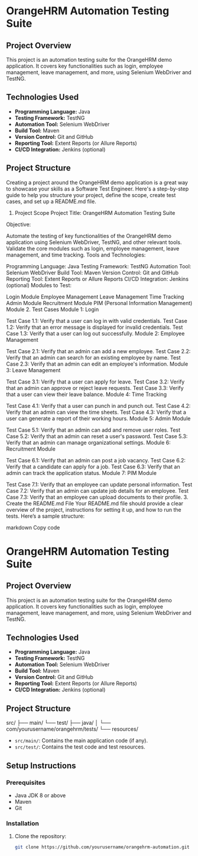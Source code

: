 # OrangeHRM Automation Testing Suite

## Project Overview
This project is an automation testing suite for the OrangeHRM demo application. It covers key functionalities such as login, employee management, leave management, 
and more, using Selenium WebDriver and TestNG.

## Technologies Used
- **Programming Language:** Java
- **Testing Framework:** TestNG
- **Automation Tool:** Selenium WebDriver
- **Build Tool:** Maven
- **Version Control:** Git and GitHub
- **Reporting Tool:** Extent Reports (or Allure Reports)
- **CI/CD Integration:** Jenkins (optional)

## Project Structure

Creating a project around the OrangeHRM demo application is a great way to showcase your skills as a Software Test Engineer. Here's a step-by-step guide to help you structure your project, define the scope, create test cases, and set up a README.md file.

1. Project Scope
Project Title: OrangeHRM Automation Testing Suite

Objective:

Automate the testing of key functionalities of the OrangeHRM demo application using Selenium WebDriver, TestNG, and other relevant tools.
Validate the core modules such as login, employee management, leave management, and time tracking.
Tools and Technologies:

Programming Language: Java
Testing Framework: TestNG
Automation Tool: Selenium WebDriver
Build Tool: Maven
Version Control: Git and GitHub
Reporting Tool: Extent Reports or Allure Reports
CI/CD Integration: Jenkins (optional)
Modules to Test:

Login Module
Employee Management
Leave Management
Time Tracking
Admin Module
Recruitment Module
PIM (Personal Information Management) Module
2. Test Cases
Module 1: Login

Test Case 1.1: Verify that a user can log in with valid credentials.
Test Case 1.2: Verify that an error message is displayed for invalid credentials.
Test Case 1.3: Verify that a user can log out successfully.
Module 2: Employee Management

Test Case 2.1: Verify that an admin can add a new employee.
Test Case 2.2: Verify that an admin can search for an existing employee by name.
Test Case 2.3: Verify that an admin can edit an employee's information.
Module 3: Leave Management

Test Case 3.1: Verify that a user can apply for leave.
Test Case 3.2: Verify that an admin can approve or reject leave requests.
Test Case 3.3: Verify that a user can view their leave balance.
Module 4: Time Tracking

Test Case 4.1: Verify that a user can punch in and punch out.
Test Case 4.2: Verify that an admin can view the time sheets.
Test Case 4.3: Verify that a user can generate a report of their working hours.
Module 5: Admin Module

Test Case 5.1: Verify that an admin can add and remove user roles.
Test Case 5.2: Verify that an admin can reset a user's password.
Test Case 5.3: Verify that an admin can manage organizational settings.
Module 6: Recruitment Module

Test Case 6.1: Verify that an admin can post a job vacancy.
Test Case 6.2: Verify that a candidate can apply for a job.
Test Case 6.3: Verify that an admin can track the application status.
Module 7: PIM Module

Test Case 7.1: Verify that an employee can update personal information.
Test Case 7.2: Verify that an admin can update job details for an employee.
Test Case 7.3: Verify that an employee can upload documents to their profile.
3. Create the README.md File
Your README.md file should provide a clear overview of the project, instructions for setting it up, and how to run the tests. Here’s a sample structure:

markdown
Copy code
# OrangeHRM Automation Testing Suite

## Project Overview
This project is an automation testing suite for the OrangeHRM demo application. It covers key functionalities such as login, employee management, leave management, and more, using Selenium WebDriver and TestNG.

## Technologies Used
- **Programming Language:** Java
- **Testing Framework:** TestNG
- **Automation Tool:** Selenium WebDriver
- **Build Tool:** Maven
- **Version Control:** Git and GitHub
- **Reporting Tool:** Extent Reports (or Allure Reports)
- **CI/CD Integration:** Jenkins (optional)

## Project Structure
src/
├── main/
└── test/
├── java/
│ └── com/yourusername/orangehrm/tests/
└── resources/


- `src/main/`: Contains the main application code (if any).
- `src/test/`: Contains the test code and test resources.

## Setup Instructions

### Prerequisites
- Java JDK 8 or above
- Maven
- Git

### Installation
1. Clone the repository:
   ```bash
   git clone https://github.com/yourusername/orangehrm-automation.git
